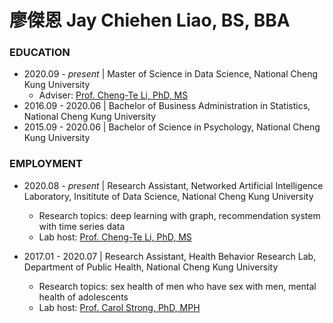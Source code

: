 # 廖傑恩 Jay Chiehen Liao, BS, BBA

### EDUCATION

- 2020.09 - _present_ | Master of Science in Data Science, National Cheng Kung University
    - Adviser: [Prof. Cheng-Te Li, PhD, MS](http://myweb.ncku.edu.tw/~chengte/about.html)
- 2016.09 - 2020.06 | Bachelor of Business Administration in Statistics, National Cheng Kung University
- 2015.09 - 2020.06 | Bachelor of Science in Psychology, National Cheng Kung University

### EMPLOYMENT

- 2020.08 - _present_ | Research Assistant, Networked Artificial Intelligence Laboratory, Insititute of Data Science, National Cheng Kung University
    - Research topics: deep learning with graph, recommendation system with time series data
    - Lab host: [Prof. Cheng-Te Li, PhD, MS](http://myweb.ncku.edu.tw/~chengte/about.html)

- 2017.01 - 2020.07 | Research Assistant, Health Behavior Research Lab, Department of Public Health, National Cheng Kung University
    - Research topics: sex health of men who have sex with men, mental health of adolescents
    - Lab host: [Prof. Carol Strong, PhD, MPH](https://researchoutput.ncku.edu.tw/en/persons/carol-strong)
